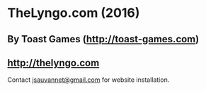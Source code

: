 # TheLyngo.com (2016)
By Toast Games (http://toast-games.com)
----------------------------
http://thelyngo.com
----------------------------
Contact jsauvannet@gmail.com for website installation.
